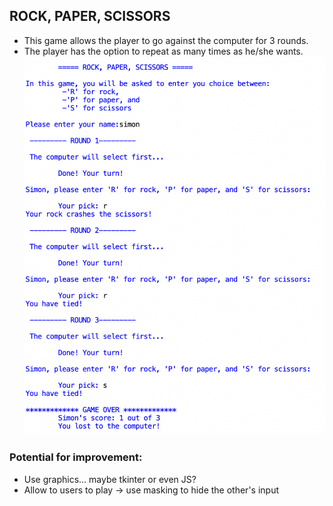 ## ROCK, PAPER, SCISSORS
- This game allows the player to go against the computer for 3 rounds.
- The player has the option to repeat as many times as he/she wants.
![sample_game](rps.png)

### Potential for improvement:
- Use graphics... maybe tkinter or even JS?
- Allow to users to play -> use masking to hide the other's input
